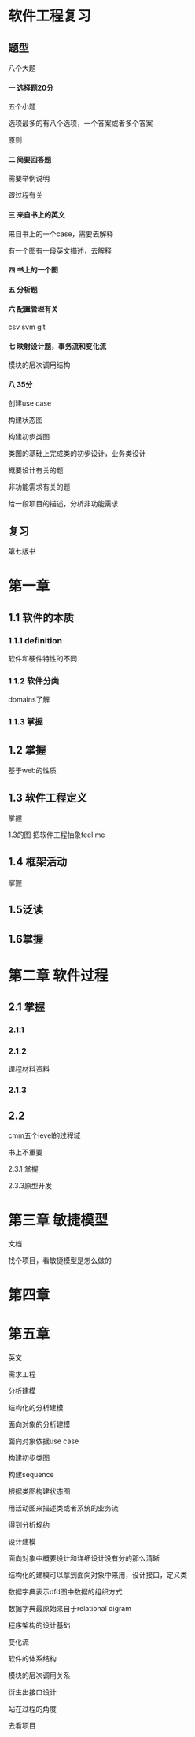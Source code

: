 # 软件工程复习

## 题型

八个大题

#### 一 选择题20分

五个小题

选项最多的有八个选项，一个答案或者多个答案

原则

#### 二 简要回答题

需要举例说明

跟过程有关

#### 三 来自书上的英文

来自书上的一个case，需要去解释

有一个图有一段英文描述，去解释

#### 四 书上的一个图

#### 五 分析题

#### 六 配置管理有关

csv svm git

#### 七 映射设计题，事务流和变化流

模块的层次调用结构

#### 八 35分 

创建use case

构建状态图

构建初步类图

类图的基础上完成类的初步设计，业务类设计

概要设计有关的题

非功能需求有关的题

给一段项目的描述，分析非功能需求



## 复习

第七版书

# 第一章

## 1.1 软件的本质

### 1.1.1 definition

软件和硬件特性的不同

### 1.1.2 软件分类

domains了解

### 1.1.3 掌握

## 1.2 掌握

基于web的性质

## 1.3 软件工程定义

掌握

1.3的图 把软件工程抽象feel me

## 1.4 框架活动

掌握

## 1.5泛读

## 1.6掌握



# 第二章 软件过程

## 2.1 掌握

### 2.1.1

### 2.1.2

课程材料资料

### 2.1.3

## 2.2

cmm五个level的过程域

书上不重要

2.3.1 掌握

2.3.3原型开发

# 第三章 敏捷模型

文档

找个项目，看敏捷模型是怎么做的



# 第四章 



# 第五章

英文



需求工程

分析建模

结构化的分析建模

面向对象的分析建模



面向对象依据use case

构建初步类图

构建sequence

根据类图构建状态图

用活动图来描述类或者系统的业务流

得到分析规约



设计建模

面向对象中概要设计和详细设计没有分的那么清晰

结构化的建模可以拿到面向对象中来用，设计接口，定义类



数据字典表示dfd图中数据的组织方式

数据字典最原始来自于relational digram



程序架构的设计基础



变化流

软件的体系结构

模块的层次调用关系

衍生出接口设计



站在过程的角度

去看项目




